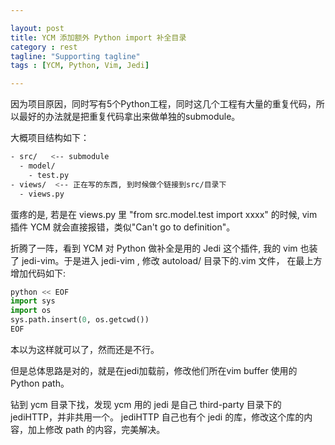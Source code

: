 ```yaml
---

layout: post
title: YCM 添加额外 Python import 补全目录
category : rest
tagline: "Supporting tagline"
tags : [YCM, Python, Vim, Jedi]

---
```


因为项目原因，同时写有5个Python工程，同时这几个工程有大量的重复代码，所以最好的办法就是把重复代码拿出来做单独的submodule。

大概项目结构如下：

```bash
- src/   <-- submodule
  - model/
    - test.py
- views/  <-- 正在写的东西, 到时候做个链接到src/目录下
  - views.py
```

蛋疼的是, 若是在 views.py 里 "from src.model.test import xxxx" 的时候, vim 插件 YCM 就会直接报错，类似"Can't go to definition"。

折腾了一阵，看到 YCM 对 Python 做补全是用的 Jedi 这个插件, 我的 vim 也装了 jedi-vim。于是进入 jedi-vim , 修改 autoload/ 目录下的.vim 文件，
在最上方增加代码如下:

```python
python << EOF
import sys
import os
sys.path.insert(0, os.getcwd())
EOF
```

本以为这样就可以了，然而还是不行。

但是总体思路是对的，就是在jedi加载前，修改他们所在vim buffer 使用的 Python path。

钻到 ycm 目录下找，发现 ycm 用的 jedi 是自己 third-party 目录下的jediHTTP，并非共用一个。 jediHTTP 自己也有个 jedi 的库，修改这个库的内容，加上修改
 path 的内容，完美解决。
